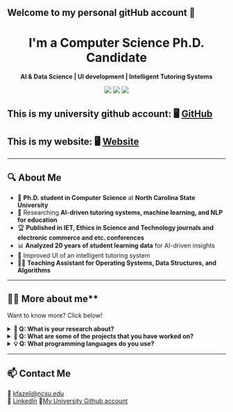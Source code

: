 ## Welcome to my personal gitHub account 👋

<h1 align="center">I'm a Computer Science Ph.D. Candidate</h1>

<p align="center">
  <strong> AI & Data Science | UI development | Intelligent Tutoring Systems</strong>
</p>

<p align="center">
  <a href="https://github.com/kimiafazeli1"><img src="https://img.shields.io/github/followers/kimiafazeli1?style=social"></a>
  <a href="https://linkedin.com/in/kimia-fazeli-7882b1225"><img src="https://img.shields.io/badge/-LinkedIn-blue?style=flat&logo=Linkedin"></a>
  <a href="mailto:kfazeli@ncsu.edu"><img src="https://img.shields.io/badge/Email-Contact%20Me-red?style=flat&logo=gmail"></a>
</p>


## This is my university github account: 🖥️ [GitHub](https://github.ncsu.edu/kfazeli)

## This is my website: 🖥️ [Website](https://kimiafazeli1.github.io/)

---

## 🔍 **About Me**
- 📖 **Ph.D. student in Computer Science** at **North Carolina State University**  
- 🔬 Researching **AI-driven tutoring systems, machine learning, and NLP for education**  
- 🏆 **Published in IET, Ethics in Science and Technology journals and electronic commerce and etc. conferences**  
- 📊 **Analyzed 20 years of student learning data** for AI-driven insights
- 🔬 Improved UI of an intelligent tutoring system
- 👨‍🏫 **Teaching Assistant for Operating Systems, Data Structures, and Algorithms**  

---

## 👨‍🏫 More about me**  
Want to know more? Click below!  

<details>
  <summary><strong>🤔 Q: What is your research about?</strong></summary>
  <p>I'm working on AI-powered tutoring systems that help students solve deductive logic problems. My research involves data analysis, reinforcement learning, and NLP techniques.</p>
</details>

<details>
  <summary><strong>🚀 Q: What are some of the projects that you have worked on?</strong></summary>
  <ul>
    <li>🔹 <strong>Deep Thought Intelligent Tutor</strong>: AI-powered education system</li>
    <li>🔹 <strong>Flashcard Generator</strong>: NLP-based tool to create learning materials</li>
    <li>🔹 <strong>AI-Powered Calorie Tracker</strong>: A personalized fitness tracking app</li>
    <img src=https://github.com/tran4code/calorieApp_server/blob/main/src/static/img/updated_login_page.png>
  </ul>
</details>

<details>
  <summary><strong>💡 Q: What programming languages do you use?</strong></summary>
  <p>My main languages are <strong>Python</strong> and <strong>JavaScript</strong>, but I also work with C++ </p>
</details>

---

## 📫 **Contact Me**
📧 [kfazeli@ncsu.edu](mailto:kfazeli@ncsu.edu)  
🔗 [LinkedIn](https://linkedin.com/in/kimia-fazeli-7882b1225)
🔗[My University Github account](https://github.ncsu.edu/kfazeli)

